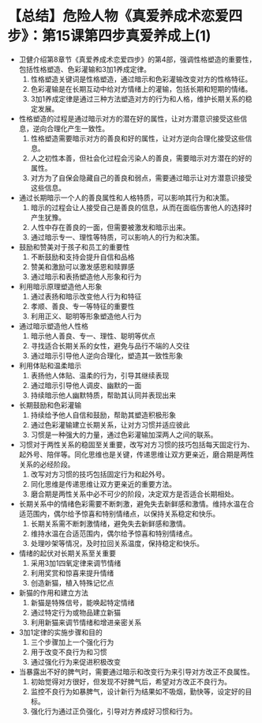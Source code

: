 # 【总结】危险人物《真爱养成术恋爱四步》：第15课第四步真爱养成上(1)

-   卫健介绍第8章节《真爱养成术恋爱四步》的第4部，强调性格塑造的重要性，包括性格塑造、色彩灌输和3加1养成定律。
    1.  性格塑造关键词是性格塑造，通过暗示和色彩灌输改变对方的性格特征。
    2.  色彩灌输是在长期互动中给对方情绪上的灌输，包括长期和短期的情绪。
    3.  3加1养成定律是通过三种方法塑造对方的行为和人格，维护长期关系的稳定发展。
-   性格塑造的过程是通过暗示对方的潜在好的属性，让对方潜意识接受这些信息，逆向合理化产生一致性。
    1.  性格塑造需要暗示对方的善良和好的属性，让对方逆向合理化接受这些信息。
    2.  人之初性本善，但社会化过程会污染人的善良，需要暗示对方潜在的好的属性。
    3.  对方为了自保会隐藏自己的善良和弱点，需要通过暗示让对方潜意识接受这些信息。
-   通过长期暗示一个人的善良属性和人格特质，可以影响其行为和决策。
    1.  暗示的过程会让人接受自己是善良的信息，从而在面临伤害他人的选择时产生犹豫。
    2.  人性中存在善良的一面，但需要被激发和暗示出来。
    3.  通过暗示专一、理性等特质，可以影响人的行为和决策。
-   鼓励和赞美对于孩子和员工的重要性
    1.  不断鼓励和支持会提升自信和品格
    2.  赞美和激励可以激发感恩和赎罪感
    3.  通过暗示和表扬塑造他人形象和行为
-   利用暗示原理塑造他人形象
    1.  通过表扬和暗示改变他人行为和特征
    2.  孝顺、善良、专一等特征的重要性
    3.  利用正义、聪明等形象塑造他人行为
-   通过暗示塑造他人性格
    1.  暗示他人善良、专一、理性、聪明等优点
    2.  寻找适合长期关系的女性，避免与品行不端的人交往
    3.  通过暗示引导他人逆向合理化，塑造其一致性形象
-   利用体贴和温柔暗示
    1.  表扬他人体贴、温柔的行为，引导其继续表现
    2.  通过暗示引导他人调皮、幽默的一面
    3.  持续暗示他人幽默特质，帮助其认同并表现出来
-   长期鼓励和色彩灌输
    1.  持续给予他人自信和鼓励，帮助其塑造积极形象
    2.  通过色彩灌输建立长期关系，让对方习惯并适应彼此
    3.  习惯是一种强大的力量，通过色彩灌输加深两人之间的联系。
-   习惯对于两性关系的稳固至关重要，改写对方习惯的技巧包括每天固定行为、起外号、陪伴等。同化思维也是关键，传递思维让双方更亲近，磨合期是两性关系的必经阶段。
    1.  改写对方习惯的技巧包括固定行为和起外号。
    2.  同化思维是传递思维让双方更亲近的重要方法。
    3.  磨合期是两性关系中必不可少的阶段，决定双方是否适合长期相处。
-   长期关系中的情绪色彩需要不断刺激，避免失去新鲜感和激情。维持水温在合适范围内，偶尔给予惊喜和特别情绪点，以保持关系稳定和快乐。
    1.  长期关系需不断刺激情绪，避免失去新鲜感和激情。
    2.  维持水温在合适范围内，偶尔给予惊喜和特别情绪点。
    3.  处理吵架等情况，及时拉回关系温度，保持稳定和快乐。
-   情绪的起伏对长期关系至关重要
    1.  采用3加1四氧定律来调节情绪
    2.  利用奖赏和惊喜来提升情绪
    3.  创造新猫，植入特殊记忆点
-   新猫的作用和建立方法
    1.  新猫是特殊信号，能唤起特定情绪
    2.  通过特定行为或物品建立新猫
    3.  利用新猫来调节情绪和增进亲密关系
-   3加1定律的实施步骤和目的
    1.  三个步骤加上一个强化行为
    2.  用于改变不良行为和习惯
    3.  通过强化行为来促进积极改变
-   当暴露出不好的脾气时，需要通过暗示和改变行为来引导对方改正不良属性。
    1.  初始觉得对方很好，但发现不好脾气后，希望对方改正不良行为。
    2.  监控不良行为如暴脾气，设计新行为结果如不吸烟，勤快等，设定好的目标。
    3.  强化行为通过正负强化，引导对方养成好习惯和行为。